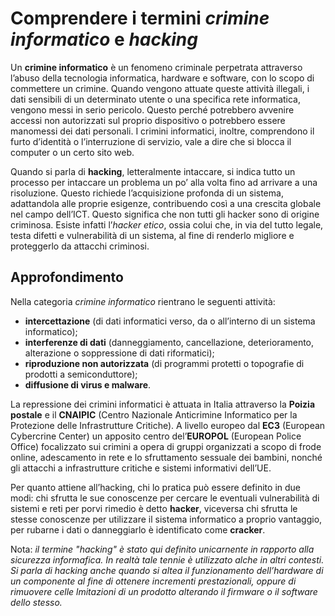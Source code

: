 # Comprendere i termini _crimine informatico_ e _hacking_

Un **crimine informatico** è un fenomeno criminale perpetrata attraverso l’abuso della tecnologia informatica, hardware e software, con lo scopo di
commettere un crimine. Quando vengono attuate queste attività illegali, i dati sensibili di un determinato utente o una specifica rete informatica,
vengono messi in serio pericolo. Questo perché potrebbero avvenire accessi non autorizzati sul proprio dispositivo o potrebbero essere manomessi dei
dati personali. I crimini informatici, inoltre, comprendono il furto d’identità o l’interruzione di servizio, vale a dire che si blocca il computer
o un certo sito web.

Quando si parla di **hacking**, letteralmente intaccare, si indica tutto un processo per intaccare un problema un po’ alla volta fino ad arrivare a
una risoluzione. Questo richiede l’acquisizione profonda di un sistema, adattandola alle proprie esigenze, contribuendo così a una crescita globale
nel campo dell’ICT. Questo significa che non tutti gli hacker sono di origine criminosa. Esiste infatti l’_hacker etico_, ossia colui che, in via del
tutto legale, testa difetti e vulnerabilità di un sistema, al fine di renderlo migliore e proteggerlo da attacchi criminosi.

## Approfondimento

Nella categoria _crimine informatico_ rientrano le seguenti attività:

* **intercettazione** (di dati informatici verso, da o all’interno di un sistema informatico);
*	**interferenze di dati** (danneggiamento, cancellazione, deterioramento, alterazione o soppressione di dati riformatici);
*	**riproduzione non autorizzata** (di programmi protetti o topografie di prodotti a semiconduttore);
*	**diffusione di virus e malware**.

La repressione dei crimini informatici è attuata in Italia attraverso la **Poizia postale** e il **CNAIPIC** (Centro Nazionale Anticrimine Informatico per la Protezione delle Infrastrutture Critiche). A livello europeo dal **EC3** (European Cybercrine Center) un apposito centro del’**EUROPOL** (European Police Office) focalizzato sui crimini a opera di gruppi organizzati a scopo di frode online, adescamento in rete e lo sfruttamento sessuale dei bambini, nonché gli attacchi a infrastrutture critiche e sistemi informativi dell’UE.

Per quanto attiene all’hacking, chi lo pratica può essere definito in due modi: chi sfrutta le sue conoscenze per cercare le eventuali vulnerabilità di sistemi e reti per porvi rimedio è detto **hacker**, viceversa chi sfrutta le stesse conoscenze per utilizzare il sistema informatico a proprio vantaggio, per rubarne i dati o danneggiarlo è identificato come **cracker**.

Nota: _il termine "hacking" è stato qui definito unicarnente in rapporto alla sicurezza informafica. In realtà tale tennie è utilizzato alche in altri contesti. Si parla di hacking anche quando si altea il funzionamento dell’hardware di un componente al fine di ottenere incrementi prestazionali, oppure di rimuovere celle lmitazioni di un prodotto alterando il firmware o il software dello stesso._
